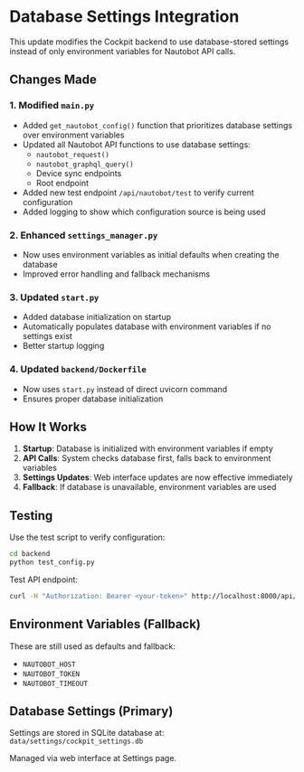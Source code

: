 # Database Settings Integration

This update modifies the Cockpit backend to use database-stored settings instead of only environment variables for Nautobot API calls.

## Changes Made

### 1. Modified `main.py`
- Added `get_nautobot_config()` function that prioritizes database settings over environment variables
- Updated all Nautobot API functions to use database settings:
  - `nautobot_request()`
  - `nautobot_graphql_query()`
  - Device sync endpoints
  - Root endpoint
- Added new test endpoint `/api/nautobot/test` to verify current configuration
- Added logging to show which configuration source is being used

### 2. Enhanced `settings_manager.py`
- Now uses environment variables as initial defaults when creating the database
- Improved error handling and fallback mechanisms

### 3. Updated `start.py`
- Added database initialization on startup
- Automatically populates database with environment variables if no settings exist
- Better startup logging

### 4. Updated `backend/Dockerfile`
- Now uses `start.py` instead of direct uvicorn command
- Ensures proper database initialization

## How It Works

1. **Startup**: Database is initialized with environment variables if empty
2. **API Calls**: System checks database first, falls back to environment variables
3. **Settings Updates**: Web interface updates are now effective immediately
4. **Fallback**: If database is unavailable, environment variables are used

## Testing

Use the test script to verify configuration:
```bash
cd backend
python test_config.py
```

Test API endpoint:
```bash
curl -H "Authorization: Bearer <your-token>" http://localhost:8000/api/nautobot/test
```

## Environment Variables (Fallback)

These are still used as defaults and fallback:
- `NAUTOBOT_HOST`
- `NAUTOBOT_TOKEN` 
- `NAUTOBOT_TIMEOUT`

## Database Settings (Primary)

Settings are stored in SQLite database at:
`data/settings/cockpit_settings.db`

Managed via web interface at Settings page.
